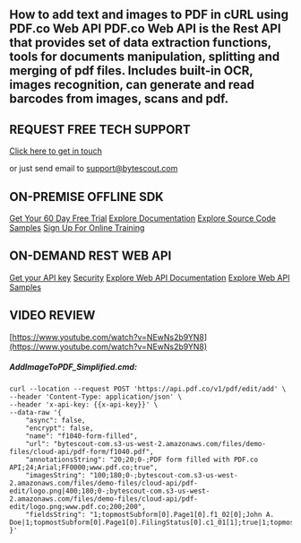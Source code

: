 ## How to add text and images to PDF in cURL using PDF.co Web API PDF.co Web API is the Rest API that provides set of data extraction functions, tools for documents manipulation, splitting and merging of pdf files. Includes built-in OCR, images recognition, can generate and read barcodes from images, scans and pdf.

## REQUEST FREE TECH SUPPORT

[Click here to get in touch](https://bytescout.zendesk.com/hc/en-us/requests/new?subject=PDF.co%20Web%20API%20Question)

or just send email to [support@bytescout.com](mailto:support@bytescout.com?subject=PDF.co%20Web%20API%20Question) 

## ON-PREMISE OFFLINE SDK 

[Get Your 60 Day Free Trial](https://bytescout.com/download/web-installer?utm_source=github-readme)
[Explore Documentation](https://bytescout.com/documentation/index.html?utm_source=github-readme)
[Explore Source Code Samples](https://github.com/bytescout/ByteScout-SDK-SourceCode/)
[Sign Up For Online Training](https://academy.bytescout.com/)


## ON-DEMAND REST WEB API

[Get your API key](https://app.pdf.co/signup?utm_source=github-readme)
[Security](https://pdf.co/security)
[Explore Web API Documentation](https://apidocs.pdf.co?utm_source=github-readme)
[Explore Web API Samples](https://github.com/bytescout/ByteScout-SDK-SourceCode/tree/master/PDF.co%20Web%20API)

## VIDEO REVIEW

[https://www.youtube.com/watch?v=NEwNs2b9YN8](https://www.youtube.com/watch?v=NEwNs2b9YN8)




<!-- code block begin -->

##### **AddImageToPDF_Simplified.cmd:**
    
```
curl --location --request POST 'https://api.pdf.co/v1/pdf/edit/add' \
--header 'Content-Type: application/json' \
--header 'x-api-key: {{x-api-key}}' \
--data-raw '{
    "async": false,
    "encrypt": false,
    "name": "f1040-form-filled",
    "url": "bytescout-com.s3-us-west-2.amazonaws.com/files/demo-files/cloud-api/pdf-form/f1040.pdf",
    "annotationsString": "20;20;0-;PDF form filled with PDF.co API;24;Arial;FF0000;www.pdf.co;true",
    "imagesString": "100;180;0-;bytescout-com.s3-us-west-2.amazonaws.com/files/demo-files/cloud-api/pdf-edit/logo.png|400;180;0-;bytescout-com.s3-us-west-2.amazonaws.com/files/demo-files/cloud-api/pdf-edit/logo.png;www.pdf.co;200;200",
    "fieldsString": "1;topmostSubform[0].Page1[0].f1_02[0];John A. Doe|1;topmostSubform[0].Page1[0].FilingStatus[0].c1_01[1];true|1;topmostSubform[0].Page1[0].YourSocial_ReadOrderControl[0].f1_04[0];123456789"
}'
```

<!-- code block end -->